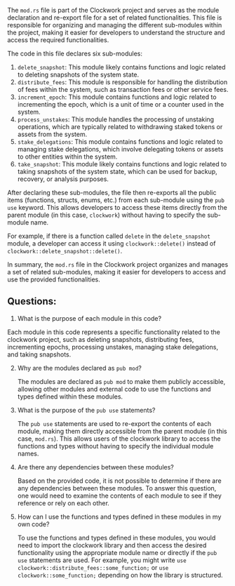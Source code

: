 The `mod.rs` file is part of the Clockwork project and serves as the module declaration and re-export file for a set of related functionalities. This file is responsible for organizing and managing the different sub-modules within the project, making it easier for developers to understand the structure and access the required functionalities.

The code in this file declares six sub-modules:

1. `delete_snapshot`: This module likely contains functions and logic related to deleting snapshots of the system state.
2. `distribute_fees`: This module is responsible for handling the distribution of fees within the system, such as transaction fees or other service fees.
3. `increment_epoch`: This module contains functions and logic related to incrementing the epoch, which is a unit of time or a counter used in the system.
4. `process_unstakes`: This module handles the processing of unstaking operations, which are typically related to withdrawing staked tokens or assets from the system.
5. `stake_delegations`: This module contains functions and logic related to managing stake delegations, which involve delegating tokens or assets to other entities within the system.
6. `take_snapshot`: This module likely contains functions and logic related to taking snapshots of the system state, which can be used for backup, recovery, or analysis purposes.

After declaring these sub-modules, the file then re-exports all the public items (functions, structs, enums, etc.) from each sub-module using the `pub use` keyword. This allows developers to access these items directly from the parent module (in this case, `clockwork`) without having to specify the sub-module name.

For example, if there is a function called `delete` in the `delete_snapshot` module, a developer can access it using `clockwork::delete()` instead of `clockwork::delete_snapshot::delete()`.

In summary, the `mod.rs` file in the Clockwork project organizes and manages a set of related sub-modules, making it easier for developers to access and use the provided functionalities.
## Questions: 
 1. What is the purpose of each module in this code?

   Each module in this code represents a specific functionality related to the clockwork project, such as deleting snapshots, distributing fees, incrementing epochs, processing unstakes, managing stake delegations, and taking snapshots.

2. Why are the modules declared as `pub mod`?

   The modules are declared as `pub mod` to make them publicly accessible, allowing other modules and external code to use the functions and types defined within these modules.

3. What is the purpose of the `pub use` statements?

   The `pub use` statements are used to re-export the contents of each module, making them directly accessible from the parent module (in this case, `mod.rs`). This allows users of the clockwork library to access the functions and types without having to specify the individual module names.

4. Are there any dependencies between these modules?

   Based on the provided code, it is not possible to determine if there are any dependencies between these modules. To answer this question, one would need to examine the contents of each module to see if they reference or rely on each other.

5. How can I use the functions and types defined in these modules in my own code?

   To use the functions and types defined in these modules, you would need to import the clockwork library and then access the desired functionality using the appropriate module name or directly if the `pub use` statements are used. For example, you might write `use clockwork::distribute_fees::some_function;` or `use clockwork::some_function;` depending on how the library is structured.
    